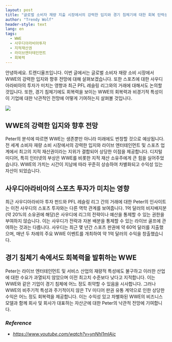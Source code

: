 ```yaml
---
layout: post
title: "글로벌 소비자 재량 지출 시장에서의 강력한 입지와 경기 침체기에 대한 회복 탄력성"
author: "Trendy Wolf"
header-style: text
lang: en
tags:
  - WWE
  - 사우디아라비아투자
  - 지적재산권
  - 라이브엔터테인먼트
  - 회복력
---
```


안녕하세요. 트렌디울프입니다. 이번 글에서는 글로벌 소비자 재량 소비 시장에서 WWE의 강력한 입지와 향후 전망에 대해 살펴보겠습니다. 또한 스포츠에 대한 사우디아라비아의 투자가 미치는 영향과 최근 PFL 레슬링 리그와의 거래에 대해서도 논의할 것입니다. 또한, 경기 침체기에도 회복력을 보이는 WWE의 회복력과 비경기적 특성이 이 기업에 대한 낙관적인 전망에 어떻게 기여하는지 살펴볼 것입니다.

<img
    src="https://i.ytimg.com/vi/ynNhl1mIAic/hqdefault.jpg"
/>


## WWE의 강력한 입지와 향후 전망
Peter의 분석에 따르면 WWE는 생존뿐만 아니라 미래에도 번창할 것으로 예상됩니다. 전 세계 소비자 재량 소비 시장에서의 강력한 입지와 라이브 엔터테인먼트 및 스포츠 업계에서 최고의 지적 재산권이라는 지위가 결합되어 상당한 이점을 제공합니다. 디지털 미디어, 특히 인터넷의 부상은 WWE를 비롯한 지적 재산 소유주에게 큰 힘을 실어주었습니다. WWE의 가치는 시간이 지남에 따라 꾸준히 상승하여 차별화되고 수익성 있는 자산이 되었습니다.

## 사우디아라비아의 스포츠 투자가 미치는 영향
최근 사우디아라비아 투자 펀드와 PFL 레슬링 리그 간의 거래에 대한 Peter의 인사이트는 이전 사우디의 스포츠 투자와는 다른 역학 관계를 보여줍니다. 1억 달러의 비지배지분(약 20%의 소유권에 해당)은 사우디에 리그의 전략이나 예산을 통제할 수 있는 권한을 부여하지 않습니다. 이는 사우디가 전략과 자본 배분을 통제할 수 있는 라이브 골프에 관여하는 것과는 다릅니다. 사우디는 최근 몇 년간 스포츠 판권에 약 60억 달러를 지출했으며, 매년 두 차례의 주요 WWE 이벤트를 개최하여 약 1억 달러의 수익을 창출했습니다.

## 경기 침체기 속에서도 회복력을 발휘하는 WWE
Peter는 라이브 엔터테인먼트 및 서비스 산업의 재량적 특성에도 불구하고 이러한 산업에 대한 수요가 과열되지 않았으며 이전 최고치 수준보다 낮다고 지적합니다. 이는 WWE와 같은 기업이 경기 침체에 어느 정도 취약할 수 있음을 시사합니다. 그러나 WWE의 비주기적 특성과 주기적이지 않은 TV 미디어 판권 유통 계약으로 인한 상당한 수익은 어느 정도 회복력을 제공합니다. 이는 수익성 있고 차별화된 WWE의 비즈니스 모델과 함께 회사 및 회사가 대표하는 자산군에 대한 Peter의 낙관적 전망에 기여합니다.


### _Reference_
- _https://www.youtube.com/watch?v=ynNhl1mIAic_

